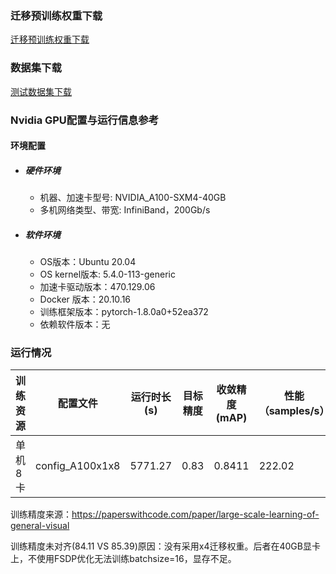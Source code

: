 ### 迁移预训练权重下载
[迁移预训练权重下载](https://storage.googleapis.com/bit_models/BiT-M-R152x2.npz)

### 数据集下载

[测试数据集下载](https://www.image-net.org/challenges/LSVRC/2012/)

### Nvidia GPU配置与运行信息参考
#### 环境配置

- ##### 硬件环境
    - 机器、加速卡型号: NVIDIA_A100-SXM4-40GB
    - 多机网络类型、带宽: InfiniBand，200Gb/s

- ##### 软件环境
   - OS版本：Ubuntu 20.04
   - OS kernel版本: 5.4.0-113-generic     
   - 加速卡驱动版本：470.129.06
   - Docker 版本：20.10.16
   - 训练框架版本：pytorch-1.8.0a0+52ea372
   - 依赖软件版本：无


### 运行情况
| 训练资源 | 配置文件        | 运行时长(s) | 目标精度 | 收敛精度(mAP) | 性能（samples/s） |
| -------- | --------------- | ----------- | -------- | ------------- | ----------------- |
| 单机8卡  | config_A100x1x8 | 5771.27 | 0.83  | 0.8411     | 222.02       |

训练精度来源：https://paperswithcode.com/paper/large-scale-learning-of-general-visual

训练精度未对齐(84.11 VS 85.39)原因：没有采用x4迁移权重。后者在40GB显卡上，不使用FSDP优化无法训练batchsize=16，显存不足。
